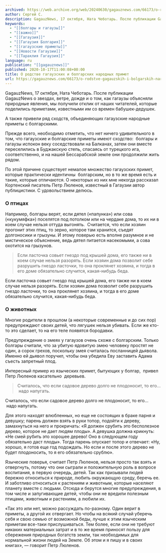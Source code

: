 ```yaml
---
archived: https://web.archive.org/web/20240630/gagauznews.com/66173/o-rodstve-gagauzskih-i-bolgarskih-narodnyh-primet.html
author: Сергей С.
description: GagauzNews, 17 октября, Ната Чеботарь. После публикации GagauzNews о звездах, ветре, дожде и о том, как гагаузы объясняли природные явления, мы получили отклик от наших читателей, которые поделились приметами, известными им со времен бабушек-дедушек. А также привели ряд сходств, объединяющих гагаузские народные приметы с болгарскими. Прежде всего, необходимо отметить, что нет ничего удивительного в том, что гагаузские и болгарские приметы имеют сходство:  болгары и гагаузы испокон веку соседствовали на Балканах, затем они вместе переселились в Буджакскую степь, спасаясь от турецкого ига, соответственно, и на нашей Бессарабской земле они продолжили жить рядом. По этой причине существует немалое множество гагаузских примет, которые […]
keywords:
  - "[[болгары и гагаузы]]"
  - "[[важно]]"
  - "[[Гагаузия]]"
  - "[[Гагаузия Болгария]]"
  - "[[гагаузские приметы]]"
  - "[[Новости Гагаузии]]"
  - "[[Тараклия Гагаузия]]"
language: ru
publication: "[[gagauznews]]"
published: 2020-10-17T11:00:08+00:00
title: О родстве гагаузских и болгарских народных примет
url: https://gagauznews.com/66173/o-rodstve-gagauzskih-i-bolgarskih-narodnyh-primet.html
---
```


GagauzNews, 17 октября, Ната Чеботарь. После публикации GagauzNews о звездах, ветре, дожде и о том, как гагаузы объясняли природные явления, мы получили отклик от наших читателей, которые поделились приметами, известными им со времен бабушек-дедушек.

А также привели ряд сходств, объединяющих гагаузские народные приметы с болгарскими.

Прежде всего, необходимо отметить, что нет ничего удивительного в том, что гагаузские и болгарские приметы имеют сходство:  болгары и гагаузы испокон веку соседствовали на Балканах, затем они вместе переселились в Буджакскую степь, спасаясь от турецкого ига, соответственно, и на нашей Бессарабской земле они продолжили жить рядом.

По этой причине существует немалое множество гагаузских примет, которые практически идентичны  болгарским, но в то же время есть и такие, которые отличаются. О некоторых из них мне некогда рассказал Кортенский писатель Петр Люленов, известный в Гагаузии автор публицистики. С удовольствием делюсь.

### О птицах

Например, болгары верят, если дятел («папунка») или сова («кукумяфка») поселятся под потолком или на чердаке дома, то их ни в коем случае нельзя оттуда выгонять.  Считается, что если хозяин прогонит этих птиц, то зерно, которое там хранится, съедят долгоносики и грызуны. И этому поверью есть вполне разумное и не мистическое объяснение, ведь дятел питается насекомыми, а сова охотится на грызунов.

> Если ласточка совьет гнездо под крышей дома, его также ни в коем случае нельзя разорять. Если хозяин дома позволит себе разрушить гнездо ласточки, то она проклянет хозяина, и тогда в его доме обязательно случится, какая-нибудь беда.

Если ласточка совьет гнездо под крышей дома, его также ни в коем случае нельзя разорять. Если хозяин дома позволит себе разрушить гнездо ласточки, то она проклянет хозяина, и тогда в его доме обязательно случится, какая-нибудь беда.



### О животных

Многие родители в прошлом (а некоторые современные и до сих пор) предупреждают своих детей, что лягушек нельзя убивать. Если же кто-то это сделает, то на его теле появятся бородавки.

Предупреждение о змеях у гагаузов очень схоже с болгарским. Только болгары считали, что за убитую ядовитую змею человеку простят не один, а сорок грехов, поскольку змея считалась посланницей дьявола. Именно ей дьявол поручил, чтобы она убедила Еву заставить Адама съесть запретный плод.

Интересный пример из языческих примет, бытующих у болгар,  привел Петр Люленов касательно  деревьев.

> Считалось, что если садовое дерево долго не плодоносит, то его…  надо напугать.

Считалось, что если садовое дерево долго не плодоносит, то его…  надо напугать.

Для этого находят влюбленных, но еще не состоящих в браке парня и девушку; парень должен взять в руки топор, подойти к дереву, замахнуться на него и прокричать: «Я должен срубить это бесполезное дерево, которое не дает людям плоды». А девушка должна крикнуть: «Не смей рубить это хорошее дерево! Оно в следующем году обязательно даст плоды». Тогда парень опускает топор и отвечает: «Ну, хорошо, я готов еще год подождать. Но если и после этого дерево не будет плодоносить, то я его обязательно срублю».

Языческие поверья, считает Петр Люленов, нельзя просто так взять и отвергнуть, потому что они сыграли и положительную роль в вопросе воспитания, в первую очередь, детей. Так как призывали людей бережно относиться к природе, любить окружающую среду, беречь ее. И заботливо относиться к растениям и животным, которые населяют планету вместе с людьми. Отсюда и берутся многие предупреждения, в том числе и запугивающие детей, чтобы они не вредили полезным птицами, животным и растениям, а любили их.

«Так это или нет, можно рассуждать по-разному. Один верит в приметы, а другой их отвергает. Но чтобы на всякий случай уберечь себя и свою семью от возможной беды, лучше к этим языческим приметам все-таки прислушиваться. Тем более, если они не требуют никаких материальных затрат и в то же время приносят пользу для сбережения природных богатств земли, так необходимых для нормальной жизни людей на Земле. Об этом и я пишу и в своих книгах», — говорит Петр Люленов.